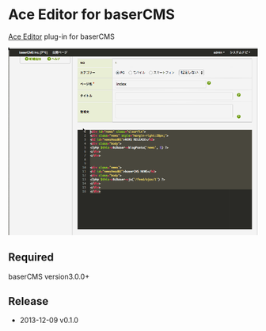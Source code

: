 # Ace Editor for baserCMS

[Ace Editor](http://ace.c9.io/) plug-in for baserCMS

![DEMO](demo.gif)

## Required

baserCMS version3.0.0+

## Release

- 2013-12-09 v0.1.0
